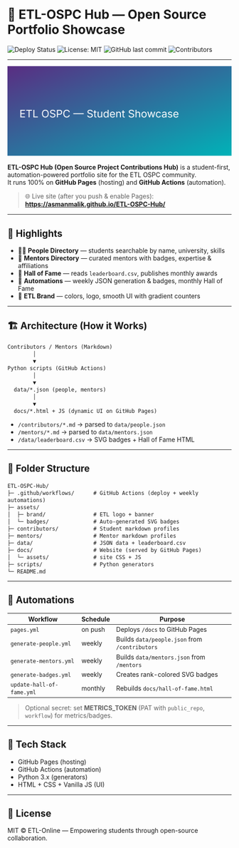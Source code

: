 # 🚀 ETL-OSPC Hub — Open Source Portfolio Showcase

![Deploy Status](https://github.com/asmanmalik/ETL-OSPC-Hub/actions/workflows/pages.yml/badge.svg)
![License: MIT](https://img.shields.io/badge/License-MIT-green.svg)
![GitHub last commit](https://img.shields.io/github/last-commit/asmanmalik/ETL-OSPC-Hub)
![Contributors](https://img.shields.io/github/contributors/asmanmalik/ETL-OSPC-Hub)

---

<p align="center">
  <img src="assets/brand/banner-hero.svg" width="720" alt="ETL OSPC — Student Showcase" />
</p>

**ETL-OSPC Hub (Open Source Project Contributions Hub)** is a student-first, automation-powered portfolio site for the ETL OSPC community.  
It runs 100% on **GitHub Pages** (hosting) and **GitHub Actions** (automation).

> 🌐 Live site (after you push & enable Pages):  
> **https://asmanmalik.github.io/ETL-OSPC-Hub/**

---

## 🌟 Highlights

- 🧑‍💻 **People Directory** — students searchable by name, university, skills  
- 🧠 **Mentors Directory** — curated mentors with badges, expertise & affiliations  
- 🏅 **Hall of Fame** — reads `leaderboard.csv`, publishes monthly awards  
- 🤖 **Automations** — weekly JSON generation & badges, monthly Hall of Fame  
- 🎨 **ETL Brand** — colors, logo, smooth UI with gradient counters

---

## 🏗️ Architecture (How it Works)

```
Contributors / Mentors (Markdown)
        │
        ▼
Python scripts (GitHub Actions)
        │
        ▼
  data/*.json (people, mentors)
        │
        ▼
  docs/*.html + JS (dynamic UI on GitHub Pages)
```

- `/contributors/*.md` → parsed to `data/people.json`
- `/mentors/*.md` → parsed to `data/mentors.json`
- `/data/leaderboard.csv` → SVG badges + Hall of Fame HTML

---

## 📂 Folder Structure

```
ETL-OSPC-Hub/
├─ .github/workflows/      # GitHub Actions (deploy + weekly automations)
├─ assets/
│  ├─ brand/               # ETL logo + banner
│  └─ badges/              # Auto-generated SVG badges
├─ contributors/           # Student markdown profiles
├─ mentors/                # Mentor markdown profiles
├─ data/                   # JSON data + leaderboard.csv
├─ docs/                   # Website (served by GitHub Pages)
│  └─ assets/              # site CSS + JS
├─ scripts/                # Python generators
└─ README.md
```

---

## 🤖 Automations

| Workflow | Schedule | Purpose |
|---|---|---|
| `pages.yml` | on push | Deploys `/docs` to GitHub Pages |
| `generate-people.yml` | weekly | Builds `data/people.json` from `/contributors` |
| `generate-mentors.yml` | weekly | Builds `data/mentors.json` from `/mentors` |
| `generate-badges.yml` | weekly | Creates rank-colored SVG badges |
| `update-hall-of-fame.yml` | monthly | Rebuilds `docs/hall-of-fame.html` |

> Optional secret: set **METRICS_TOKEN** (PAT with `public_repo`, `workflow`) for metrics/badges.

---

## 🧠 Tech Stack

- GitHub Pages (hosting)  
- GitHub Actions (automation)  
- Python 3.x (generators)  
- HTML + CSS + Vanilla JS (UI)  

---

## 🪪 License

MIT © ETL-Online — Empowering students through open-source collaboration.
